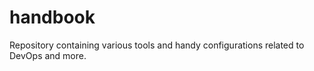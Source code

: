 # handbook
Repository containing various tools and handy configurations related to DevOps and more. 
